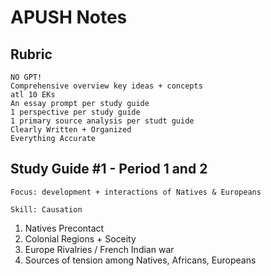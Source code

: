 # APUSH Notes
## Rubric
```
NO GPT!
Comprehensive overview key ideas + concepts
atl 10 EKs
An essay prompt per study guide
1 perspective per study guide
1 primary source analysis per studt guide
Clearly Written + Organized
Everything Accurate
```
## Study Guide #1 - Period 1 and 2
```
Focus: development + interactions of Natives & Europeans

Skill: Causation
```

1. Natives Precontact
2. Colonial Regions + Soceity
3. Europe Rivalries / French Indian war
4. Sources of tension among Natives, Africans, Europeans




